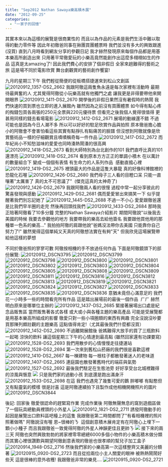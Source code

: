 ```yaml
---
title: "Sep2012 Nathan Sawaya樂高積木展"
date: "2012-09-25"
categories: 
  - "一家子的回憶"
---
```


其實本來以為這樣的展覽是很商業性的 而且以為作品的元素是我們生活中難以取得的動力零件等 因此年初徹爸同事在揪團買團體票時 我們並沒有多大的興致跟進(沒買) 直到八月時看到網友分享的參觀日記 我才赫然發現原來每個作品都是用基本樂高所創造出來 只用著平常徹愛玩的小樂高竟然能創作出這麼多栩栩如生的作品 這真是太amazing了! 因此我們費心的安排了個非假日 全家來趟難得的藝術之旅 這是場不同於電影欣賞 舞台劇觀賞的藝術創作饗宴!

九月的星期三下午 我們輕從簡便的從板橋搭捷運來到松山文創區 ![20120912_1357-DS2_2662](images/7994322950_5b1a72ddce.jpg) 我跟阿徹這兩隻魚永遠是每次家裡有活動時 最期待最興奮的人 尤其覺得阿徹從小玩樂高就有他獨門之處 讓我更是非得要帶他來開開眼界 ![20120912_1411-DS2_2670](images/7994314859_45418b4f8c.jpg) 開學後的非假日果然沒有暑假時的熱鬧 我們快速的買到票也立即的進入展館內 雖然因為之前沒有買團體票 如今得有點心疼的掏錢包買各兩張的250元全票與220元優待票 但看完之後我個人覺得很值得 更甚用同樣的錢去看場電影 ![20120912_1412-DS2_2671](images/7994321366_b429c2a094.jpg) 展場的動線還不錯 不過可能也是因為今日人潮不多 所以可以好好的駐足欣賞作品與拍照 原本徹爸擔心膽小的阿徹會不會害怕看這些其實有點掙扎有點痛苦的臉譜 但沒想到阿徹就像是欣賞藝術品一樣的仔細觀賞且嘖嘖稱奇每一件作品 ![20120912_1417-DS2_2672](images/7994320336_5af1002f72.jpg) 而年紀尚小不知愁滋味的愛愛也同時湊熱鬧湊的很高興 ![20120912_1418-DS2_2673](images/7994313503_def28372e8.jpg) 看到大師特別為台北創作的101 我們直呼比真的101還漂亮 ![20120912_1418-DS2_2674](images/7994319828_0a93dc4a03.jpg) 看到原本方方正正的單調小積木 在以萬計的數量組合下 變成一個個有表情 有生命力的人系列作品  感動直搗心裡 ![20120912_1419-DS2_2675](images/7994312475_a8edc76f7d.jpg) 裡頭最大的作品是這隻大暴龍 真的好像科博館裡的恐龍化石喔 ![20120912_1426-DS2_2680](images/7994310995_a10b3a0243.jpg) 我們母子三人看的目瞪口呆 只能一直嚷著"太厲害了 真的太不可思議了"  (傑克這真的太神奇了) ![20120912_1426-DS2_2679](images/7994311187_5a6dcdb53c.jpg) 我跟阿徹兩人看的很慢 過程中常一起分享彼此的驚喜發現與感動 ![20120912_1429-DS2_2681](images/7994310179_9a1a075a8f.jpg) 偶而愛愛冒出來搞笑一下 似乎提醒著我們別忘記她了 ![20120912_1445-DS2_2688](images/7994305343_f9dc494bb8.jpg) 不過一不小心 愛愛跟徹爸還是比我們早半圈的走完 然後再回頭找我們 ![20120912_1433-DS2_2684](images/7994308541_fb5e6889af.jpg) 那時我正陪著阿徹看了10多分鐘 完整的Nathan Sawaya介紹影片 期間阿徹說"以後我去美國的時候 我要去參觀他的地方 我要帶我的樂高去給他簽名 我要跟他買他用的那種單一色系的樂高..." 我拍拍阿徹的肩跟他說"爸媽沒法帶你去美國 只能靠你自己努力了!" 雖然覺得這個單純又天真的阿徹想法實在有夠"天" 但我欣見這場展覽帶給他這樣的夢想

不同於徹爸照的寥寥可數 阿徹按相機的手不放過任何作品 下面是阿徹鏡頭下的部份展覽: ![20120912_DSCN3795](images/7994321190_1c5a12b8ff_m.jpg) ![20120912_DSCN3799](images/7994313841_7db9d86750_m.jpg) ![20120912_DSCN3798](images/7994320696_14a1d780c0_m.jpg) ![20120912_DSCN3800](images/7994320058_75b3eea9f7_m.jpg) ![20120912_DSCN3801](images/7994319666_59036faa5f_m.jpg) ![20120912_DSCN3802](images/7994312817_665f8e184e_m.jpg) ![20120912_DSCN3803](images/7994319260_5573c86450_m.jpg) ![20120912_DSCN3804](images/7994312329_02c5413cef_m.jpg) ![20120912_DSCN3805](images/7994318640_2c2bf14520_m.jpg) ![20120912_DSCN3808](images/7994311331_a446e69ea6_m.jpg) ![20120912_DSCN3809](images/7994317414_e08cc47854_m.jpg) ![20120912_DSCN3811](images/7994317110_e0d0f9e88b_m.jpg) ![20120912_DSCN3816](images/7994316100_b4fab70b78_m.jpg) ![20120912_DSCN3812](images/7994310333_4fc7d296ce_m.jpg) ![20120912_DSCN3813](images/7994316650_8bd3f10d89_m.jpg) ![20120912_DSCN3819](images/7994308989_a4e22222a5_m.jpg) ![20120912_DSCN3821](images/7994308329_30b82f1745_m.jpg) ![20120912_DSCN3824](images/7994314162_fd85bcbfd6_m.jpg) ![20120912_DSCN3827](images/7994313676_4c8191a6b8_m.jpg) ![20120912_DSCN3833](images/7994306329_1ae8e57991_m.jpg) ![20120912_DSCN3835](images/7994312352_c3b38e5c81_m.jpg) ![20120912_DSCN3836](images/7994312170_3ca07b2124_m.jpg) 意猶未竟但心滿意足的 我們花一小時多一些的時間看完所有作品 這是踏出展場前的最後一個作品  ㄏㄏ 赫然明白原來是哪單位主辦的 ![20120912_1437-DS2_2685](images/7994308165_d2763f73f2.jpg) 緊接著展場出口處是紀念品販售區 當然販售著各式各樣 或大或小與各種主題的樂高產品 可能是受展覽都是用基本樂高所組成的影響 徹愛只對一些小項圈類的東西有興趣 完全沒說沒吵要買那陳列頗壯觀的主題樂高 這點值得肯定!（尤其最後我們什麼都沒買） ![20120912_1452-DS2_2690](images/7994305059_157d5c579d.jpg) 不過離開展館後 爸媽難得大放手的買了三瓶飲料一起喝 涼快的飲料 讓這個星期三下午的心情達到最高點 (雖然回家還有功課要寫) ![20120912_1528-DS2_2693](images/7994304219_0a6bc8f740.jpg) 我們用散步的心情慢慢走往捷運站 ![20120912_1528-DS2_2694](images/7994303989_ca2480bc54.jpg) 第一次來到舊松山菸廠的我們很是喜歡這裡 ![20120912_1410-DS2_2667](images/7994321958_cb45f67a37.jpg) 每一棟建物 每一根柱子都散發著迷人的老味道 ![20120912_1407-DS2_2665](images/7994322318_a98d104911.jpg) 連庭園也散發著舊時代的端莊與氣勢 ![20120912_1527-DS2_2692](images/7994304389_6543e1407a.jpg) 最後我們駐足在生態池旁 好好享受台北城裡難得的涼風與愜意 ![](images/7994303637_03f23849b8.jpg) 只是我們家的過動小孩 到底還是跑出滿身汗 ![20120912_1533-DS2_2698](images/7994309748_e49773f40b.jpg) 在這 我們也遇見了幾隻可愛的鵝 胖嘟嘟 有點憨但又有點靈氣的模樣 很是討喜 這是阿徹連續拍下且製作成他相機開機照片的圖片 ![20120912_DSCN3844](images/7994309012_a5ec6b847f.jpg)

後記: 回家後 徹愛很認命的趕緊寫作業 完成作業後 阿徹無聲無息的窩到遊戲區做了一個玩具總動員裡頭的小外星人 ![20120912_1821-DS2_2711](images/7994358678_40ca752794.jpg) 誘發阿徹動手的起因是展覽出口飲料區吧檯上的這隻 我跟徹爸第二時間都問了"有看相機裡的照片照著做嗎" 阿徹說沒有喔 恩~很棒的ㄋ  這個創意積木展肯定有在阿徹心上埋下一顆小小種子 而且我跟徹爸一致覺得阿徹的外星人神韻更佳且更帥ㄋ ![](images/7994310956_a24ebdf872.jpg) 接下來的兩三天 阿徹也突然興致勃勃的將家裡零零總總6000多個小物件的小樂高積木做分類 而其實心裡很讚歎與期望阿徹創意表現的徹爸也很孝順的幫兒子加工盒子 ![20120914_1948-DS2_2716](images/7994358180_cc2c6a482b.jpg) 然後我們家的小樂高第一次這樣整齊又美麗的分類著 ![20120915_0920-DS2_2723](images/7994357370_3f99c8cda9.jpg) 而且從拾兩位小主人關愛的眼神 被熱熱鬧鬧好些天 這是很棒的意外收穫! 我跟徹爸非常的樂見.... ![20120915_0920-DS2_2721](images/7994351377_bccfe324d3.jpg)
